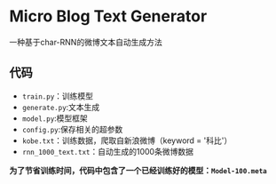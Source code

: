 # Micro Blog Text Generator
一种基于char-RNN的微博文本自动生成方法` ` 


## 代码
* `train.py`：训练模型
* `generate.py`:文本生成
* `model.py`:模型框架
* `config.py`:保存相关的超参数  
* `kobe.txt`：训练数据，爬取自新浪微博（keyword = '科比'）
* `rnn_1000_text.txt`：自动生成的1000条微博数据  


**为了节省训练时间，代码中包含了一个已经训练好的模型：`Model-100.meta`**




